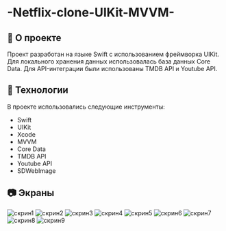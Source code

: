 # -Netflix-clone-UIKit-MVVM-

## 🎯 О проекте

Проект разработан на языке Swift с использованием фреймворка UIKit. Для локального хранения данных использовалась база данных Core Data. Для API-интеграции были использованы TMDB API и Youtube API.

## 🚀 Технологии

В проекте использовались следующие инструменты:

+ Swift
+ UIKit
+ Xcode
+ MVVM
+ Core Data
+ TMDB API
+ Youtube API
+ SDWebImage
 
## 📷 Экраны
![скрин1](https://user-images.githubusercontent.com/126234899/233843917-f473ff4f-549e-45fc-9918-dc85f0679942.jpg)
![скрин2](https://user-images.githubusercontent.com/126234899/233844020-008af139-bf5e-4dbe-9d57-9227e8f10b37.jpg)
![скрин3](https://user-images.githubusercontent.com/126234899/233844207-f395cdb5-0f60-4018-86e5-17100e8ac9b0.jpg)
![скрин4](https://user-images.githubusercontent.com/126234899/233844533-99a12c53-0d37-4fa9-872a-96bf1faa978f.jpg)
![скрин5](https://user-images.githubusercontent.com/126234899/233896834-1c4ab2fc-e675-4927-8dda-06d58c572941.jpg)
![скрин6](https://user-images.githubusercontent.com/126234899/233897103-b5f7cbfd-5027-4acc-80f3-5d24d3942ab0.jpg)
![скрин7](https://user-images.githubusercontent.com/126234899/233897181-659176f0-ef5d-4ae0-a687-aed267ecd276.jpg)
![скрин8](https://user-images.githubusercontent.com/126234899/233897469-2c542304-087e-4d45-830f-753fb7ada2a8.jpg)
![скрин9](https://user-images.githubusercontent.com/126234899/233897475-f6cb26ec-b80f-4441-95f6-c1a89efe1793.jpg)









